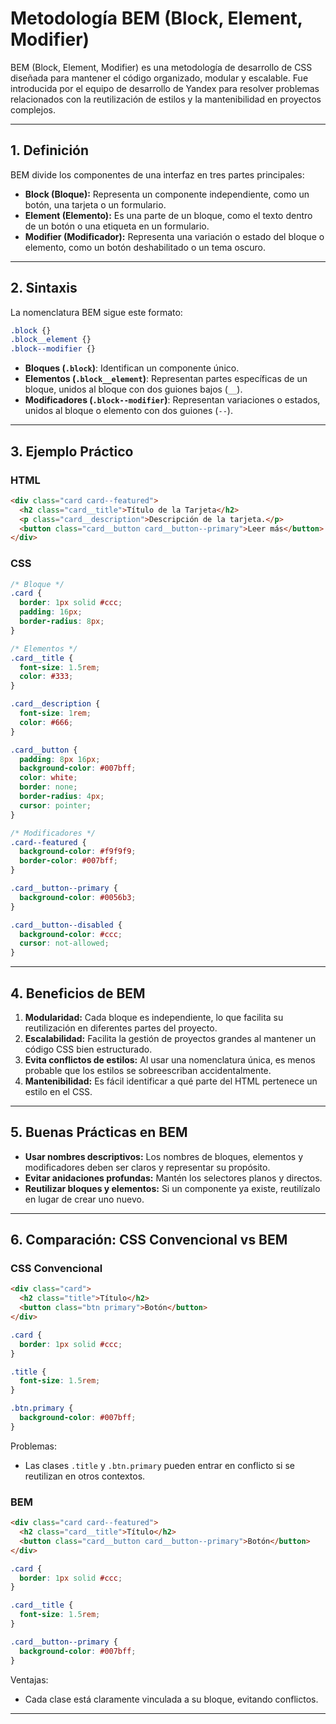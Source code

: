 # Metodología BEM (Block, Element, Modifier)

BEM (Block, Element, Modifier) es una metodología de desarrollo de CSS diseñada para mantener el código organizado, modular y escalable. Fue introducida por el equipo de desarrollo de Yandex para resolver problemas relacionados con la reutilización de estilos y la mantenibilidad en proyectos complejos.

---

## **1. Definición**

BEM divide los componentes de una interfaz en tres partes principales:

- **Block (Bloque):** Representa un componente independiente, como un botón, una tarjeta o un formulario.
- **Element (Elemento):** Es una parte de un bloque, como el texto dentro de un botón o una etiqueta en un formulario.
- **Modifier (Modificador):** Representa una variación o estado del bloque o elemento, como un botón deshabilitado o un tema oscuro.

---

## **2. Sintaxis**

La nomenclatura BEM sigue este formato:

```css
.block {}
.block__element {}
.block--modifier {}
```

- **Bloques (`.block`)**: Identifican un componente único.
- **Elementos (`.block__element`)**: Representan partes específicas de un bloque, unidos al bloque con dos guiones bajos (`__`).
- **Modificadores (`.block--modifier`)**: Representan variaciones o estados, unidos al bloque o elemento con dos guiones (`--`).

---

## **3. Ejemplo Práctico**

### **HTML**
```html
<div class="card card--featured">
  <h2 class="card__title">Título de la Tarjeta</h2>
  <p class="card__description">Descripción de la tarjeta.</p>
  <button class="card__button card__button--primary">Leer más</button>
</div>
```

### **CSS**
```css
/* Bloque */
.card {
  border: 1px solid #ccc;
  padding: 16px;
  border-radius: 8px;
}

/* Elementos */
.card__title {
  font-size: 1.5rem;
  color: #333;
}

.card__description {
  font-size: 1rem;
  color: #666;
}

.card__button {
  padding: 8px 16px;
  background-color: #007bff;
  color: white;
  border: none;
  border-radius: 4px;
  cursor: pointer;
}

/* Modificadores */
.card--featured {
  background-color: #f9f9f9;
  border-color: #007bff;
}

.card__button--primary {
  background-color: #0056b3;
}

.card__button--disabled {
  background-color: #ccc;
  cursor: not-allowed;
}
```

---

## **4. Beneficios de BEM**

1. **Modularidad:** Cada bloque es independiente, lo que facilita su reutilización en diferentes partes del proyecto.
2. **Escalabilidad:** Facilita la gestión de proyectos grandes al mantener un código CSS bien estructurado.
3. **Evita conflictos de estilos:** Al usar una nomenclatura única, es menos probable que los estilos se sobreescriban accidentalmente.
4. **Mantenibilidad:** Es fácil identificar a qué parte del HTML pertenece un estilo en el CSS.

---

## **5. Buenas Prácticas en BEM**

- **Usar nombres descriptivos:** Los nombres de bloques, elementos y modificadores deben ser claros y representar su propósito.
- **Evitar anidaciones profundas:** Mantén los selectores planos y directos.
- **Reutilizar bloques y elementos:** Si un componente ya existe, reutilízalo en lugar de crear uno nuevo.

---

## **6. Comparación: CSS Convencional vs BEM**

### **CSS Convencional**
```html
<div class="card">
  <h2 class="title">Título</h2>
  <button class="btn primary">Botón</button>
</div>
```

```css
.card {
  border: 1px solid #ccc;
}

.title {
  font-size: 1.5rem;
}

.btn.primary {
  background-color: #007bff;
}
```

Problemas:
- Las clases `.title` y `.btn.primary` pueden entrar en conflicto si se reutilizan en otros contextos.

### **BEM**
```html
<div class="card card--featured">
  <h2 class="card__title">Título</h2>
  <button class="card__button card__button--primary">Botón</button>
</div>
```

```css
.card {
  border: 1px solid #ccc;
}

.card__title {
  font-size: 1.5rem;
}

.card__button--primary {
  background-color: #007bff;
}
```

Ventajas:
- Cada clase está claramente vinculada a su bloque, evitando conflictos.

---

